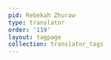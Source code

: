 ```yaml
---
pid: Rebekah Zhuraw
type: translator
order: '119'
layout: tagpage
collection: translator_tags
---
```

